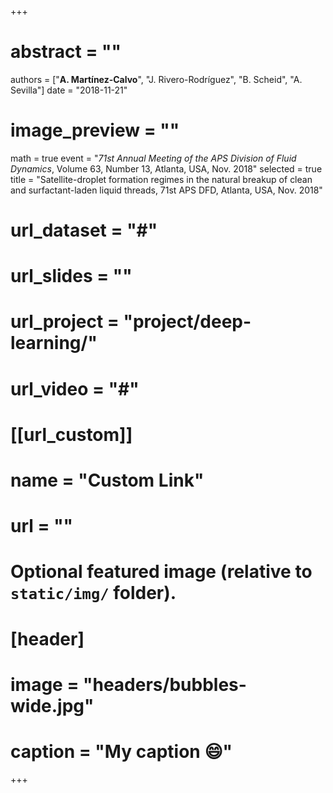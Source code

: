 +++
# abstract = ""
authors = ["**A. Martínez-Calvo**", "J. Rivero-Rodríguez", "B. Scheid", "A. Sevilla"]
date = "2018-11-21"
# image_preview = ""
math = true
event = "_71st Annual Meeting of the APS Division of Fluid Dynamics_, Volume 63, Number 13, Atlanta, USA, Nov. 2018"
selected = true
title = "Satellite-droplet formation regimes in the natural breakup of clean and surfactant-laden liquid threads, 71st APS DFD, Atlanta, USA, Nov. 2018"
# url_dataset = "#"
# url_slides = ""
# url_project = "project/deep-learning/"
# url_video = "#"

# [[url_custom]]
 # name = "Custom Link"
 # url = ""

# Optional featured image (relative to `static/img/` folder).
# [header]
# image = "headers/bubbles-wide.jpg"
# caption = "My caption :smile:"

+++
